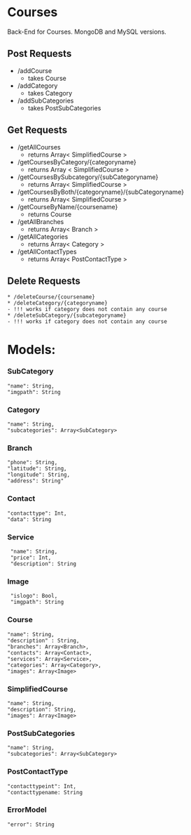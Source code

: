 # Courses
Back-End for Courses. MongoDB and MySQL versions.


## Post Requests
* /addCourse
    - takes Course
* /addCategory
    - takes Category
* /addSubCategories
    - takes PostSubCategories

## Get Requests
* /getAllCourses
   - returns Array< SimplifiedCourse >
* /getCoursesByCategory/{categoryname}
   - returns Array < SimplifiedCourse >
* /getCoursesBySubcategory/{subCategoryname}
   - returns Array< SimplifiedCourse >
* /getCoursesByBoth/{categoryname}/{subCategoryname}
   - returns Array< SimplifiedCourse >
* /getCourseByName/{coursename}
   - returns Course
* /getAllBranches
   - returns Array< Branch >
* /getAllCategories
   - returns Array< Category >
* /getAllContactTypes
   - returns Array< PostContactType >


## Delete Requests
    * /deleteCourse/{coursename}
    * /deleteCategory/{categoryname} 
    - !!! works if category does not contain any course
    * /deleteSubCategory/{subcategoryname}
    - !!! works if category does not contain any course

# Models:

### SubCategory
    "name": String,
    "imgpath": String
    
### Category
    "name": String,
    "subcategories": Array<SubCategory>

### Branch
    "phone": String,
    "latitude": String,
    "longitude": String,
    "address": String"

### Contact
    "contacttype": Int,
    "data": String

### Service
     "name": String,
     "price": Int,
     "description": String
     
### Image 
     "islogo": Bool,
     "imgpath": String
    
### Course
    "name": String,
    "description" : String,
    "branches": Array<Branch>,
    "contacts": Array<Contact>,
    "services": Array<Service>,
    "categories": Array<Category>,
    "images": Array<Image>
    
### SimplifiedCourse
    "name": String,
    "description": String,
    "images": Array<Image>
    
### PostSubCategories
    "name": String,
    "subcategories": Array<SubCategory>
         
### PostContactType
    "contacttypeint": Int,
    "contacttypename: String
    
### ErrorModel
    "error": String
